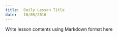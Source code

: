 ```yaml
---
title:  Daily Lesson Title
date:   10/05/2016
---
```


Write lesson contents using Markdown format here